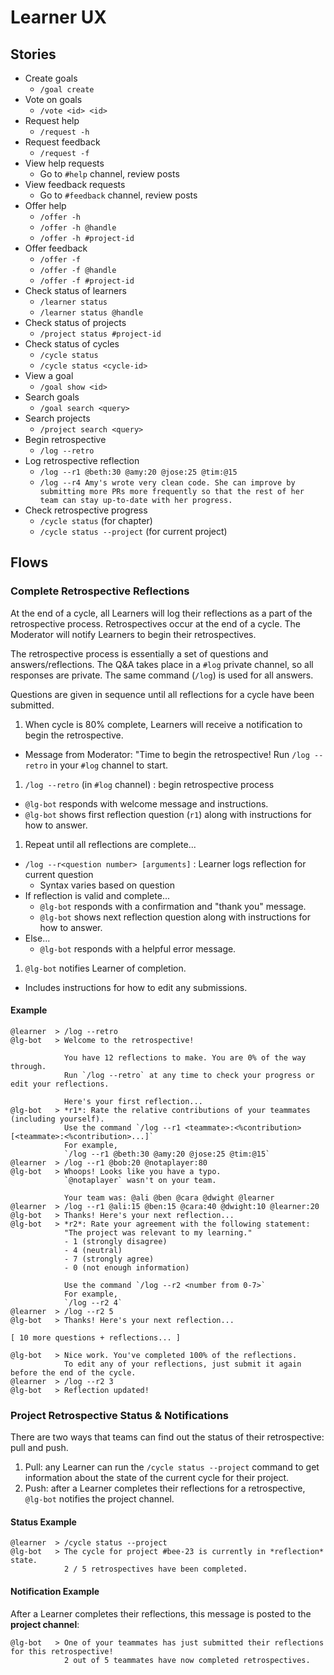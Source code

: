 # Learner UX

## Stories

- Create goals
  - `/goal create`
- Vote on goals
  - `/vote <id> <id>`
- Request help
  - `/request -h`
- Request feedback
  - `/request -f`
- View help requests
  - Go to `#help` channel, review posts
- View feedback requests
  - Go to `#feedback` channel, review posts
- Offer help
  - `/offer -h`
  - `/offer -h @handle`
  - `/offer -h #project-id`
- Offer feedback
  - `/offer -f`
  - `/offer -f @handle`
  - `/offer -f #project-id`
- Check status of learners
  - `/learner status`
  - `/learner status @handle`
- Check status of projects
  - `/project status #project-id`
- Check status of cycles
  - `/cycle status`
  - `/cycle status <cycle-id>`
- View a goal
  - `/goal show <id>`
- Search goals
  - `/goal search <query>`
- Search projects
  - `/project search <query>`
- Begin retrospective
  - `/log --retro`
- Log retrospective reflection
  - `/log --r1 @beth:30 @amy:20 @jose:25 @tim:@15`
  - `/log --r4 Amy's wrote very clean code. She can improve by submitting more PRs more frequently so that the rest of her team can stay up-to-date with her progress.`
- Check retrospective progress
  - `/cycle status` (for chapter)
  - `/cycle status --project` (for current project)

## Flows

### Complete Retrospective Reflections

At the end of a cycle, all Learners will log their reflections as a part of the retrospective process. Retrospectives occur at the end of a cycle. The Moderator will notify Learners to begin their retrospectives.

The retrospective process is essentially a set of questions and answers/reflections. The Q&A takes place in a `#log` private channel, so all responses are private. The same command (`/log`) is used for all answers.

Questions are given in sequence until all reflections for a cycle have been submitted.

1. When cycle is 80% complete, Learners will receive a notification to begin the retrospective.
  - Message from Moderator: "Time to begin the retrospective! Run `/log --retro` in your `#log` channel to start.
1. `/log --retro` (in `#log` channel) : begin retrospective process
  - `@lg-bot` responds with welcome message and instructions.
  - `@lg-bot` shows first reflection question (`r1`) along with instructions for how to answer.
1. Repeat until all reflections are complete...
  - `/log --r<question number> [arguments]` : Learner logs reflection for current question
    - Syntax varies based on question
  - If reflection is valid and complete...
    - `@lg-bot` responds with a confirmation and "thank you" message.
    - `@lg-bot` shows next reflection question along with instructions for how to answer.
  - Else...
    - `@lg-bot` responds with a helpful error message.
1. `@lg-bot` notifies Learner of completion.
  - Includes instructions for how to edit any submissions.

#### Example

```
@learner  > /log --retro
@lg-bot   > Welcome to the retrospective!

            You have 12 reflections to make. You are 0% of the way through.
            Run `/log --retro` at any time to check your progress or edit your reflections.

            Here's your first reflection...
@lg-bot   > *r1*: Rate the relative contributions of your teammates (including yourself).
            Use the command `/log --r1 <teammate>:<%contribution> [<teammate>:<%contribution>...]`
            For example,
            `/log --r1 @beth:30 @amy:20 @jose:25 @tim:@15`
@learner  > /log --r1 @bob:20 @notaplayer:80
@lg-bot   > Whoops! Looks like you have a typo.
            `@notaplayer` wasn't on your team.

            Your team was: @ali @ben @cara @dwight @learner
@learner  > /log --r1 @ali:15 @ben:15 @cara:40 @dwight:10 @learner:20
@lg-bot   > Thanks! Here's your next reflection...
@lg-bot   > *r2*: Rate your agreement with the following statement:
            "The project was relevant to my learning."
            - 1 (strongly disagree)
            - 4 (neutral)
            - 7 (strongly agree)
            - 0 (not enough information)

            Use the command `/log --r2 <number from 0-7>`
            For example,
            `/log --r2 4`
@learner  > /log --r2 5
@lg-bot   > Thanks! Here's your next reflection...

[ 10 more questions + reflections... ]

@lg-bot   > Nice work. You've completed 100% of the reflections.
            To edit any of your reflections, just submit it again before the end of the cycle.
@learner  > /log --r2 3
@lg-bot   > Reflection updated!
```

### Project Retrospective Status & Notifications

There are two ways that teams can find out the status of their retrospective: pull and push.

1. Pull: any Learner can run the `/cycle status --project` command to get information about the state of the current cycle for their project.
1. Push: after a Learner completes their reflections for a retrospective, `@lg-bot` notifies the project channel.

#### Status Example

```
@learner  > /cycle status --project
@lg-bot   > The cycle for project #bee-23 is currently in *reflection* state.
            2 / 5 retrospectives have been completed.
```

#### Notification Example

After a Learner completes their reflections, this message is posted to the **project channel**:

```
@lg-bot   > One of your teammates has just submitted their reflections for this retrospective!
            2 out of 5 teammates have now completed retrospectives.
```
